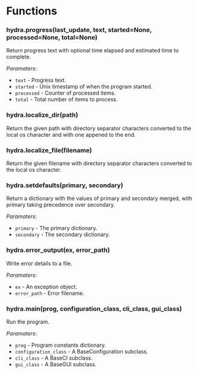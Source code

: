 # Functions

### hydra.progress(last_update, text, started=None, processed=None, total=None)

Return progress text with optional time elapsed and estimated time to complete.

_Paramaters_:

* `text` - Progress text.
* `started` - Unix timestamp of when the program started.
* `processed` - Counter of processed items.
* `total` - Total number of items to process.

### hydra.localize_dir(path)

Return the given path with directory separator characters converted to the local os character and with one appened to the end.

### hydra.localize_file(filename)

Return the given filename with directory separator characters converted to the local os character.

### hydra.setdefaults(primary, secondary)

Return a dictionary with the values of primary and secondary merged, with primary taking precedence over secondary.

_Paramaters_:

* `primary` - The primary dictionary.
* `secondary` - The secondary dictionary.

### hydra.error_output(ex, error_path)

Write error details to a file.

_Paramaters_:

* `ex` - An exception object.
* `error_path` - Error filename.

### hydra.main(prog, configuration_class, cli_class, gui_class)

Run the program.

_Paramaters_:

* `prog` - Program constants dictionary.
* `configuration_class` - A BaseConfiguration subclass.
* `cli_class` - A BaseCI subclass.
* `gui_class` - A BaseGUI subclass.
